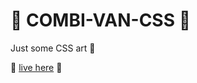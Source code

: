 # :minibus: COMBI-VAN-CSS :minibus:
Just some CSS art :turtle:

:frog: [live here](https://m-delacre.github.io/combi-van-css/) :frog:
